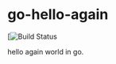go-hello-again
==============
[![Build Status](http://178.62.115.122/api/badge/github.com/stefscherer/go-hello-again/status.svg?branch=master)

hello again world in go.
